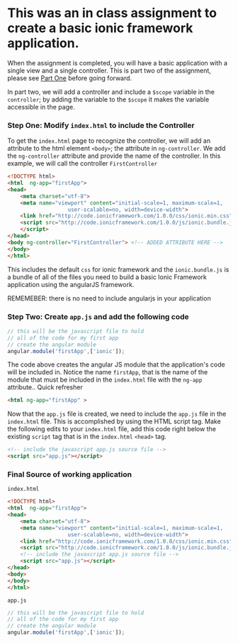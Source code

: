 # This was an in class assignment to create a basic ionic framework application.

When the assignment is completed, you will have a basic application with a single view and a single controller. This is part two of the assignment, please see [Part One]() before going forward.

In part two, we will add a controller and include a `$scope` variable in the `controller`; by adding the variable to the `$scope` it makes the variable accessible in the page.

### Step One: Modify `index.html` to include the Controller

To get the `index.html` page to recognize the controller, we will add an attribute to the html element `<body>`; the attribute in `ng-controller`. We add the `ng-controller` attribute and provide the name of the controller. In this example, we will call the controller `FirstController`

````HTML
<!DOCTYPE html>
<html  ng-app="firstApp">
<head>
    <meta charset="utf-8">
    <meta name="viewport" content="initial-scale=1, maximum-scale=1, 
                   user-scalable=no, width=device-width">
    <link href="http://code.ionicframework.com/1.0.0/css/ionic.min.css" rel="stylesheet">
    <script src="http://code.ionicframework.com/1.0.0/js/ionic.bundle.js">
    </script>
</head>
<body ng-controller="FirstController"> <!-- ADDED ATTRIBUTE HERE -->
</body>
</html>
````

This includes the default `css` for ionic framework and the `ionic.bundle.js` is a bundle of all of the files you need to build a basic Ionic Framework application using the angularJS framework. 

REMEMEBER: there is no need to include angularjs in your application

### Step Two: Create `app.js` and add the following code

````Javascript
// this will be the javascript file to hold
// all of the code for my first app
// create the angular module
angular.module('firstApp',['ionic']);
````
The code above creates the angular JS module that the application's code will be included in. Notice the name `firstApp`, that is the name of the module that must be included in the `index.html` file with the `ng-app` attribute.. Quick refresher

````HTML
<html ng-app="firstApp" >
````

Now that the `app.js` file is created, we need to include the `app.js` file in the `index.html` file. This is accomplished by using the HTML script tag. Make the following edits to your `index.html` file, add this code right below the existing `script` tag that is in the `index.html` `<head>` tag.

````HTML
<!-- include the javascript app.js source file -->
<script src="app.js"></script>
````

### Final Source of working application

`index.html`
````HTML
<!DOCTYPE html>
<html  ng-app="firstApp">
<head>
    <meta charset="utf-8">
    <meta name="viewport" content="initial-scale=1, maximum-scale=1, 
                   user-scalable=no, width=device-width">
    <link href="http://code.ionicframework.com/1.0.0/css/ionic.min.css" rel="stylesheet">
    <script src="http://code.ionicframework.com/1.0.0/js/ionic.bundle.js"></script>
    <!-- include the javascript app.js source file -->
    <script src="app.js"></script>
</head>
<body>
</body>
</html>
````

`app.js`
````Javascript
// this will be the javascript file to hold
// all of the code for my first app
// create the angular module
angular.module('firstApp',['ionic']);
````